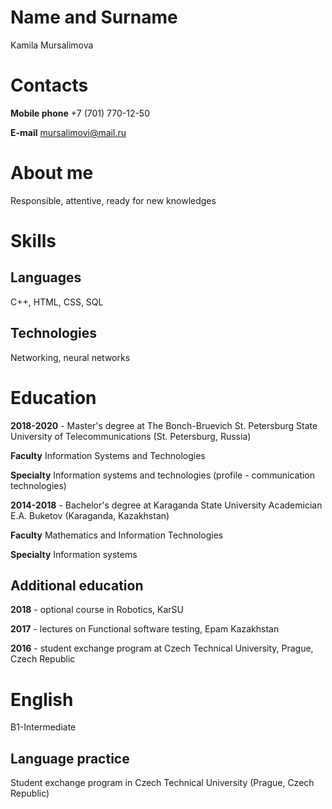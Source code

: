 # Name and Surname
Kamila Mursalimova
# Contacts
**Mobile phone** +7 (701) 770-12-50

**E-mail** mursalimovi@mail.ru
# About me
Responsible, attentive, ready for new knowledges
# Skills
## Languages
C++, HTML, CSS, SQL
## Technologies
Networking, neural networks

# Education
**2018-2020** - Master's degree at The Bonch-Bruevich St. Petersburg State University of Telecommunications (St. Petersburg, Russia)

**Faculty** Information Systems and Technologies

**Specialty** Information systems and technologies (profile - communication technologies)

**2014-2018** - Bachelor's degree at Karaganda State University Academician E.A. Buketov (Karaganda, Kazakhstan)

**Faculty** Mathematics and Information Technologies

**Specialty** Information systems

## Additional education

**2018** - optional course in Robotics, KarSU

**2017** - lectures on Functional software testing, Epam Kazakhstan

**2016** - student exchange program at Czech Technical University, Prague, Czech Republic

# English
B1-Intermediate
## Language practice 
Student exchange program in Czech Technical University (Prague, Czech Republic)
